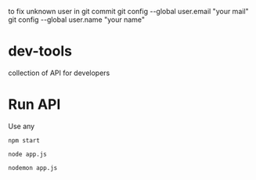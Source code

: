 to fix unknown user in git commit
git config --global user.email "your mail"
git config --global user.name "your name"


# dev-tools

collection of API for developers


# Run API

Use any
```
npm start
```

```
node app.js
```

```
nodemon app.js
```